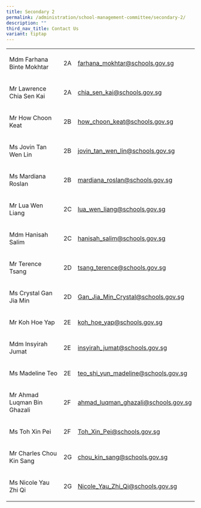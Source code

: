 ```yaml
---
title: Secondary 2
permalink: /administration/school-management-committee/secondary-2/
description: ""
third_nav_title: Contact Us
variant: tiptap
---
```

<p></p>
<table style="minWidth: 75px">
<colgroup>
<col>
<col>
<col>
</colgroup>
<tbody>
<tr>
<td rowspan="1" colspan="1">
<p>Mdm Farhana Binte Mokhtar</p>
</td>
<td rowspan="1" colspan="1">
<p>2A</p>
</td>
<td rowspan="1" colspan="1">
<p><a href="mailto:farhana_mokhtar@schools.gov.sg" rel="noopener noreferrer nofollow" target="_blank"><u>farhana_mokhtar@schools.gov.sg</u></a>&nbsp;</p>
</td>
</tr>
<tr>
<td rowspan="1" colspan="1">
<p>Mr Lawrence Chia Sen Kai</p>
</td>
<td rowspan="1" colspan="1">
<p>2A</p>
</td>
<td rowspan="1" colspan="1">
<p><a href="mailto:chia_sen_kai@schools.gov.sg" rel="noopener noreferrer nofollow" target="_blank">chia_sen_kai@schools.gov.sg</a>
</p>
</td>
</tr>
<tr>
<td rowspan="1" colspan="1">
<p>Mr How Choon Keat&nbsp; &nbsp;&nbsp; &nbsp;&nbsp;&nbsp; &nbsp;&nbsp;&nbsp;
&nbsp;&nbsp;&nbsp; &nbsp;</p>
</td>
<td rowspan="1" colspan="1">
<p>2B</p>
</td>
<td rowspan="1" colspan="1">
<p><a href="mailto:how_choon_keat@schools.gov.sg" rel="noopener noreferrer nofollow" target="_blank"><u>how_choon_keat@schools.gov.sg</u></a>
</p>
</td>
</tr>
<tr>
<td rowspan="1" colspan="1">
<p>Ms Jovin Tan Wen Lin&nbsp;&nbsp;&nbsp;&nbsp; &nbsp;&nbsp;&nbsp; &nbsp;</p>
</td>
<td rowspan="1" colspan="1">
<p>2B</p>
</td>
<td rowspan="1" colspan="1">
<p><a href="mailto:jovin_tan_wen_lin@schools.gov.sg" rel="noopener noreferrer nofollow" target="_blank"><u>jovin_tan_wen_lin@schools.gov.sg</u></a>
</p>
</td>
</tr>
<tr>
<td rowspan="1" colspan="1">
<p>Ms Mardiana Roslan</p>
</td>
<td rowspan="1" colspan="1">
<p>2B</p>
</td>
<td rowspan="1" colspan="1">
<p><a href="mailto:mardiana_roslan@schools.gov.sg" rel="noopener noreferrer nofollow" target="_blank">mardiana_roslan@schools.gov.sg</a>
</p>
</td>
</tr>
<tr>
<td rowspan="1" colspan="1">
<p>Mr Lua Wen Liang</p>
</td>
<td rowspan="1" colspan="1">
<p>2C</p>
</td>
<td rowspan="1" colspan="1">
<p><a href="mailto:lua_wen_liang@schools.gov.sg" rel="noopener noreferrer nofollow" target="_blank"><u>lua_wen_liang@schools.gov.sg</u></a>
</p>
</td>
</tr>
<tr>
<td rowspan="1" colspan="1">
<p>Mdm Hanisah Salim</p>
</td>
<td rowspan="1" colspan="1">
<p>2C</p>
</td>
<td rowspan="1" colspan="1">
<p><a href="mailto:hanisah_salim@schools.gov.sg" rel="noopener noreferrer nofollow" target="_blank"><u>hanisah_salim@schools.gov.sg</u></a>
</p>
</td>
</tr>
<tr>
<td rowspan="1" colspan="1">
<p>Mr Terence Tsang</p>
</td>
<td rowspan="1" colspan="1">
<p>2D</p>
</td>
<td rowspan="1" colspan="1">
<p><a href="mailto:tsang_terence@schools.gov.sg" rel="noopener noreferrer nofollow" target="_blank"><u>tsang_terence@schools.gov.sg</u></a>
</p>
</td>
</tr>
<tr>
<td rowspan="1" colspan="1">
<p>Ms Crystal Gan Jia Min</p>
</td>
<td rowspan="1" colspan="1">
<p>2D</p>
</td>
<td rowspan="1" colspan="1">
<p><a href="mailto:Gan_Jia_Min_Crystal@schools.gov.sg" rel="noopener noreferrer nofollow" target="_blank">Gan_Jia_Min_Crystal@schools.gov.sg</a>
</p>
</td>
</tr>
<tr>
<td rowspan="1" colspan="1">
<p>Mr Koh Hoe Yap</p>
</td>
<td rowspan="1" colspan="1">
<p>2E</p>
</td>
<td rowspan="1" colspan="1">
<p><a href="mailto:koh_hoe_yap@schools.gov.sg" rel="noopener noreferrer nofollow" target="_blank">koh_hoe_yap@schools.gov.sg</a>
</p>
</td>
</tr>
<tr>
<td rowspan="1" colspan="1">
<p>Mdm Insyirah Jumat&nbsp;&nbsp; &nbsp;</p>
</td>
<td rowspan="1" colspan="1">
<p>2E</p>
</td>
<td rowspan="1" colspan="1">
<p><a href="mailto:insyirah_jumat@schools.gov.sg" rel="noopener noreferrer nofollow" target="_blank">insyirah_jumat@schools.gov.sg</a>
</p>
</td>
</tr>
<tr>
<td rowspan="1" colspan="1">
<p>Ms Madeline Teo</p>
</td>
<td rowspan="1" colspan="1">
<p>2E</p>
</td>
<td rowspan="1" colspan="1">
<p><a href="mailto:teo_shi_yun_madeline@schools.gov.sg" rel="noopener noreferrer nofollow" target="_blank">teo_shi_yun_madeline@schools.gov.sg</a>
</p>
</td>
</tr>
<tr>
<td rowspan="1" colspan="1">
<p>Mr Ahmad Luqman Bin Ghazali</p>
</td>
<td rowspan="1" colspan="1">
<p>2F</p>
</td>
<td rowspan="1" colspan="1">
<p><a href="mailto:ahmad_luqman_ghazali@schools.gov.sg" rel="noopener noreferrer nofollow" target="_blank"><u>ahmad_luqman_ghazali@schools.gov.sg</u></a>
</p>
</td>
</tr>
<tr>
<td rowspan="1" colspan="1">
<p>Ms Toh Xin Pei</p>
</td>
<td rowspan="1" colspan="1">
<p>2F</p>
</td>
<td rowspan="1" colspan="1">
<p><a href="mailto:Toh_Xin_Pei@schools.gov.sg" rel="noopener noreferrer nofollow" target="_blank">Toh_Xin_Pei@schools.gov.sg</a>
</p>
</td>
</tr>
<tr>
<td rowspan="1" colspan="1">
<p>Mr Charles Chou Kin Sang</p>
</td>
<td rowspan="1" colspan="1">
<p>2G</p>
</td>
<td rowspan="1" colspan="1">
<p><a href="mailto:chou_kin_sang@schools.gov.sg" rel="noopener noreferrer nofollow" target="_blank"><u>chou_kin_sang@schools.gov.sg</u></a>
</p>
</td>
</tr>
<tr>
<td rowspan="1" colspan="1">
<p>Ms Nicole Yau Zhi Qi</p>
</td>
<td rowspan="1" colspan="1">
<p>2G</p>
</td>
<td rowspan="1" colspan="1">
<p><a href="mailto:Nicole_Yau_Zhi_Qi@schools.gov.sg" rel="noopener noreferrer nofollow" target="_blank">Nicole_Yau_Zhi_Qi@schools.gov.sg</a>
</p>
</td>
</tr>
</tbody>
</table>
<p></p>